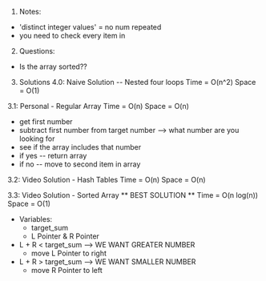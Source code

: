 1. Notes:
- 'distinct integer values' = no num repeated
- you need to check every item in 

2. Questions:
- Is the array sorted??

3. Solutions
4.0: Naive Solution -- Nested four loops
Time = O(n^2)
Space = O(1)

3.1:  Personal - Regular Array
Time = O(n)
Space = O(n)
- get first number
- subtract first number from target number --> what number are you looking for
- see if the array includes that number 
- if yes -- return array
- if no -- move to second item in array

3.2: Video Solution - Hash Tables
Time = O(n)
Space = O(n)

3.3:  Video Solution - Sorted Array 
** BEST SOLUTION **
Time = O(n log(n))
Space = O(1)
- Variables: 
    - target_sum 
    - L Pointer & R Pointer
- L + R < target_sum --> WE WANT GREATER NUMBER
    - move L Pointer to right
- L + R > target_sum --> WE WANT SMALLER NUMBER
    - move R Pointer to left